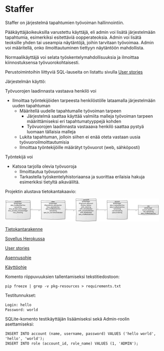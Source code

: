 # Staffer

Staffer on järjestelmä tapahtumien työvoiman hallinnointiin.

Pääkäyttäjäoikeuksilla varustettu käyttäjä, eli admin voi lisätä järjestelmään tapahtumia, esimerkiksi esitettäviä oopperateoksia. Admin voi lisätä teoksille yhden tai useampia näytäntöjä, joihin tarvitaan työvoimaa. Admin voi määritellä, onko ilmoittautuminen tiettyyn näytäntöön mahdollista. 

Normaalikäyttäjä voi selata työskentelymahdollisuuksia ja ilmoittaa kiinnostuksensa työvuorokohtaisesti. 

Perustoimintoihin liittyviä SQL-lauseita on listattu sivulla [User stories](https://github.com/vlappala/Staffer/tree/master/documentation/userstories.md)

Järjestelmän käyttö:

Työvuorojen laadinnasta vastaava henkilö voi

* Ilmoittaa työntekijöiden tarpeesta henkilöstölle lataamalla järjestelmään uuden tapahtuman
  * Määritellä uudelle tapahtumalle työvoiman tarpeen
    * Järjestelmä saattaa käyttää valmiita malleja työvoiman tarpeen määrittämiseksi eri tapahtumatyyppejä kohden
    * Työvuorojen laadinnasta vastaaava henkilö saattaa pystyä luomaan tällaisia malleja
  * Lukita tapahtuman, jolloin siihen ei enää oteta vastaan uusia työvuoroilmoittautumisia
  * Ilmoittaa työntekijöille määrätyt työvuorot (web, sähköposti)

Työntekijä voi

* Katsoa tarjolla olevia työvuoroja
  * Ilmoittautua työvuoroon
  * Tarkastella työskentelyhistoriaansa ja suorittaa erilaisia hakuja esimerkiksi tietyltä aikaväliltä.


  
Projektin alustava tietokantakaavio:

![Tietokantakaavio](https://github.com/vlappala/Staffer/blob/master/documentation/DBChart.jpg)

[Tietokantarakenne](https://github.com/vlappala/Staffer/blob/master/documentation/dbstructure.md)

[Sovellus Herokussa](http://tsoha-staffer.herokuapp.com/)

[User stories](https://github.com/vlappala/Staffer/tree/master/documentation/userstories.md)

[Asennusohje](https://github.com/vlappala/Staffer/blob/master/documentation/installationguide.md)

[Käyttöohje](https://github.com/vlappala/Staffer/blob/master/documentation/userguide.md)

Komento riippuvuuksien tallentamiseksi tekstitiedostoon: 

    pip freeze | grep -v pkg-resources > requirements.txt
    
Testitunnukset:

    Login: hello
    Password: world
    
SQLite-komento testikäyttäjän lisäämiseksi sekä Admin-roolin asettamiseksi:

    INSERT INTO account (name, username, password) VALUES ('hello world', 'hello', 'world');
    INSERT INTO role (account_id, role_name) VALUES (1, 'ADMIN');

    


